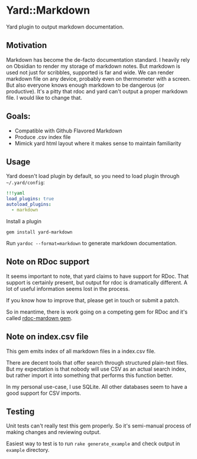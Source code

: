 # Yard::Markdown

Yard plugin to output markdown documentation.

## Motivation
Markdown has become the de-facto documentation standard. I heavily rely on Obsidian to render my storage of markdown notes. But markdown is used not just for scribbles, supported is far and wide. We can render markdown file on any device, probably even on thermometer with a screen. But also everyone knows enough markdown to be dangerous (or productive).
It's a pitty that rdoc and yard can't output a proper markdown file. I would like to change that.

## Goals:
- Compatible with Github Flavored Markdown
- Produce .csv index file
- Mimick yard html layout where it makes sense to maintain familiarity

## Usage
Yard doesn't load plugin by default, so you need to load plugin through `~/.yard/config`:

```yaml
!!!yaml
load_plugins: true
autoload_plugins:
  - markdown
```

Install a plugin
```
gem install yard-markdown
```

Run `yardoc --format=markdown` to generate markdown documentation.

## Note on RDoc support
It seems important to note, that yard claims to have support for RDoc. That support is certainly present, but output for rdoc is dramatically different. A lot of useful information seems lost in the process.

If you know how to improve that, please get in touch or submit a patch.

So in meantime, there is work going on a competing gem for RDoc and it's called [rdoc-mardown gem](https://github.com/skatkov/rdoc-markdown/tree/main/example).

## Note on index.csv file
This gem emits index of all markdown files in a index.csv file.

There are decent tools that offer search through structured plain-text files. But my expectation is that nobody will use CSV as an actual search index, but rather import it into something that performs this function better.

In my personal use-case, I use SQLite. All other databases seem to have a good support for CSV imports.

## Testing
Unit tests can't really test this gem properly. So it's semi-manual process of making changes and reviewing output.

Easiest way to test is to run `rake generate_example` and check output in `example` directory.
